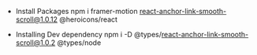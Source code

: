 - Install Packages
  npm i framer-motion react-anchor-link-smooth-scroll@1.0.12 @heroicons/react

- Installing Dev dependency
  npm i -D @types/react-anchor-link-smooth-scroll@1.0.2 @types/node
